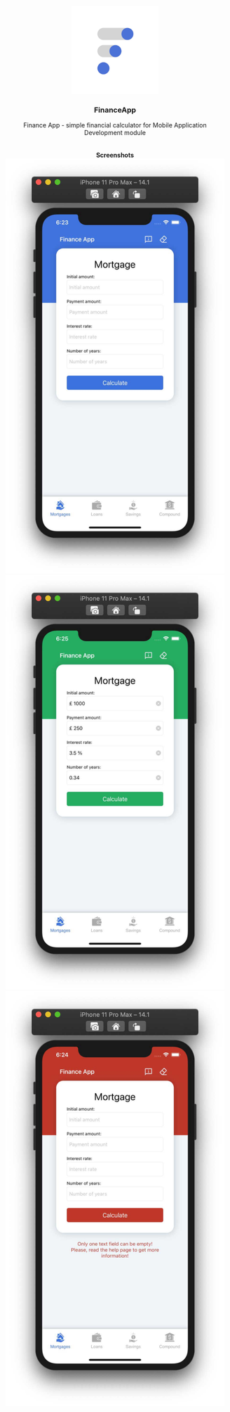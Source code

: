 <br />
<p align="center">
  <a href="https://github.com/Abduvokhid/FinanceApp">
    <img src="images/logo.jpg" alt="Logo" width="200" height="200">
  </a>

  <h3 align="center">FinanceApp</h3>

  <p align="center">
    Finance App - simple financial calculator for Mobile Application Development module
    <br />
    <br />
    <br />
    <strong>Screenshots</strong>
    <br />
    <a href="https://github.com/Abduvokhid/FinanceApp">
      <img src="images/image_1.jpg" alt="Image 1" width="500">
    </a>
    <a href="https://github.com/Abduvokhid/FinanceApp">
      <img src="images/image_2.jpg" alt="Image 2" width="500">
    </a>
    <a href="https://github.com/Abduvokhid/FinanceApp">
      <img src="images/image_3.jpg" alt="Image 3" width="500">
    </a>
  </p>
</p>
